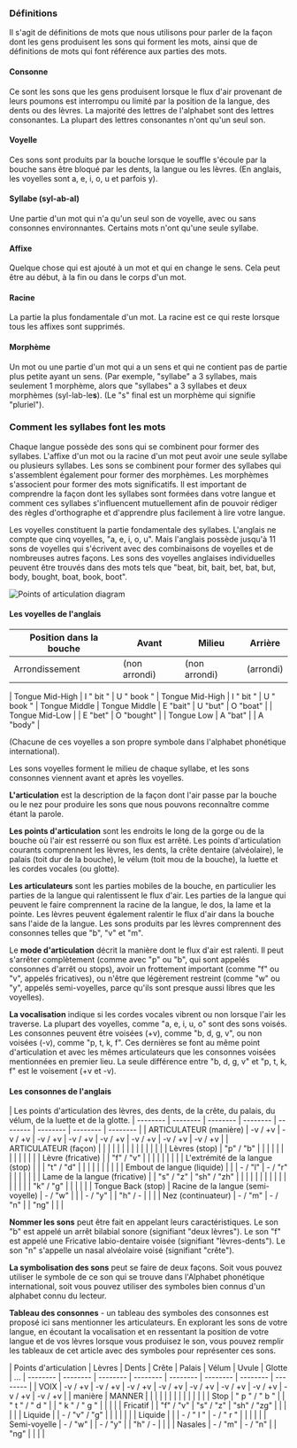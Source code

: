 ### Définitions

Il s'agit de définitions de mots que nous utilisons pour parler de la façon dont les gens produisent les sons qui forment les mots, ainsi que de définitions de mots qui font référence aux parties des mots.

#### Consonne

Ce sont les sons que les gens produisent lorsque le flux d'air provenant de leurs poumons est interrompu ou limité par la position de la langue, des dents ou des lèvres. La majorité des lettres de l'alphabet sont des lettres consonantes. La plupart des lettres consonantes n'ont qu'un seul son.

#### Voyelle

Ces sons sont produits par la bouche lorsque le souffle s'écoule par la bouche sans être bloqué par les dents, la langue ou les lèvres. (En anglais, les voyelles sont a, e, i, o, u et parfois y).

#### Syllabe (syl-ab-al)

Une partie d'un mot qui n'a qu'un seul son de voyelle, avec ou sans consonnes environnantes. Certains mots n'ont qu'une seule syllabe.

#### Affixe

Quelque chose qui est ajouté à un mot et qui en change le sens. Cela peut être au début, à la fin ou dans le corps d'un mot.

#### Racine

La partie la plus fondamentale d'un mot. La racine est ce qui reste lorsque tous les affixes sont supprimés.

#### Morphème

Un mot ou une partie d'un mot qui a un sens et qui ne contient pas de partie plus petite ayant un sens. (Par exemple, "syllabe" a 3 syllabes, mais seulement 1 morphème, alors que "syllabes" a 3 syllabes et deux morphèmes (syl-lab-le**s**). (Le "s" final est un morphème qui signifie "pluriel").

### Comment les syllabes font les mots

Chaque langue possède des sons qui se combinent pour former des syllabes. L'affixe d'un mot ou la racine d'un mot peut avoir une seule syllabe ou plusieurs syllabes. Les sons se combinent pour former des syllabes qui s'assemblent également pour former des morphèmes. Les morphèmes s'associent pour former des mots significatifs.
Il est important de comprendre la façon dont les syllabes sont formées dans votre langue et comment ces syllabes s'influencent mutuellement afin de pouvoir rédiger des règles d'orthographe et d'apprendre plus facilement à lire votre langue.

Les voyelles constituent la partie fondamentale des syllabes. L'anglais ne compte que cinq voyelles, "a, e, i, o, u". Mais l'anglais possède jusqu'à 11 sons de voyelles qui s'écrivent avec des combinaisons de voyelles et de nombreuses autres façons. Les sons des voyelles anglaises individuelles peuvent être trouvés dans des mots tels que "beat, bit, bait, bet, bat, but, body, bought, boat, book, boot".

![Points of articulation diagram](https://cdn.door43.org/ta/jpg/aticulation.jpg)

#### Les voyelles de l'anglais

| Position dans la bouche | Avant | Milieu | Arrière
| -------- | -------- | -------- | -------- |
| Arrondissement | (non arrondi) | (non arrondi) | (arrondi)

| Tongue Mid-High | I " bit " | U " book " | Tongue Mid-High | I " bit " | U " book " | Tongue Middle
| Tongue Middle | E "bait" | U "but" | O "boat" |
| Tongue Mid-Low | | E "bet" | O "bought" |
| Tongue Low | A "bat" | | A "body" |

(Chacune de ces voyelles a son propre symbole dans l'alphabet phonétique international).

Les sons voyelles forment le milieu de chaque syllabe, et les sons consonnes viennent avant et après les voyelles.

**L'articulation** est la description de la façon dont l'air passe par la bouche ou le nez pour produire les sons que nous pouvons reconnaître comme étant la parole.

**Les points d'articulation** sont les endroits le long de la gorge ou de la bouche où l'air est resserré ou son flux est arrêté. Les points d'articulation courants comprennent les lèvres, les dents, la crête dentaire (alvéolaire), le palais (toit dur de la bouche), le vélum (toit mou de la bouche), la luette et les cordes vocales (ou glotte).

**Les articulateurs** sont les parties mobiles de la bouche, en particulier les parties de la langue qui ralentissent le flux d'air. Les parties de la langue qui peuvent le faire comprennent la racine de la langue, le dos, la lame et la pointe. Les lèvres peuvent également ralentir le flux d'air dans la bouche sans l'aide de la langue. Les sons produits par les lèvres comprennent des consonnes telles que "b", "v" et "m".

Le **mode d'articulation** décrit la manière dont le flux d'air est ralenti. Il peut s'arrêter complètement (comme avec "p" ou "b", qui sont appelés consonnes d'arrêt ou stops), avoir un frottement important (comme "f" ou "v", appelés fricatives), ou n'être que légèrement restreint (comme "w" ou "y", appelés semi-voyelles, parce qu'ils sont presque aussi libres que les voyelles).

**La vocalisation** indique si les cordes vocales vibrent ou non lorsque l'air les traverse. La plupart des voyelles, comme "a, e, i, u, o" sont des sons voisés. Les consonnes peuvent être voisées (+v), comme "b, d, g, v", ou non voisées (-v), comme "p, t, k, f". Ces dernières se font au même point d'articulation et avec les mêmes articulateurs que les consonnes voisées mentionnées en premier lieu. La seule différence entre "b, d, g, v" et "p, t, k, f" est le voisement (+v et -v).

#### Les consonnes de l'anglais

| Les points d'articulation des lèvres, des dents, de la crête, du palais, du vélum, de la luette et de la glotte.
| -------- | -------- | -------- | -------- | -------- | -------- | -------- | -------- |
| ARTICULATEUR (manière) | -v / +v | -v / +v | -v / +v | -v / +v | -v / +v | -v / +v | -v / +v | -v / +v |
| ARTICULATEUR (façon) | | | | | | | | | | | | | |
| Lèvres (stop) | "p" / "b" | | | | | | | | | | | |
| Lèvre (fricative) | | "f" / "v" | | | | | | | | |
L'extrémité de la langue (stop) | | | "t" / "d" | | | | | | | | |
| Embout de langue (liquide) | | | - / "l" | - / "r" | | | | |
| | Lame de la langue (fricative) | | "s" / "z" | "sh" / "zh" | | | | | | | |
| | | | | | | | "k" / "g" | | | | | | Tongue Back (stop)
| Racine de la langue (semi-voyelle) | - / "w" | | | - / "y" | | "h" / - | | |
| Nez (continuateur) | - / "m" | - / "n" | | "ng" | | |

**Nommer les sons** peut être fait en appelant leurs caractéristiques. Le son "b" est appelé un arrêt bilabial sonore (signifiant "deux lèvres"). Le son "f" est appelé une Fricative labio-dentaire voisée (signifiant "lèvres-dents"). Le son "n" s'appelle un nasal alvéolaire voisé (signifiant "crête").

**La symbolisation des sons** peut se faire de deux façons. Soit vous pouvez utiliser le symbole de ce son qui se trouve dans l'Alphabet phonétique international, soit vous pouvez utiliser des symboles bien connus d'un alphabet connu du lecteur.

**Tableau des consonnes** - un tableau des symboles des consonnes est proposé ici sans mentionner les articulateurs. En explorant les sons de votre langue, en écoutant la vocalisation et en ressentant la position de votre langue et de vos lèvres lorsque vous produisez le son, vous pouvez remplir les tableaux de cet article avec des symboles pour représenter ces sons.

| Points d'articulation | Lèvres | Dents | Crête | Palais | Vélum | Uvule | Glotte | ...
| -------- | -------- | -------- | -------- | -------- | -------- | -------- | -------- |
| VOIX | -v / +v | -v / +v | -v / +v | -v / +v | -v / +v | -v / +v | -v / +v | -v / +v | -v / +v | | manière
| MANNER | | | | | | | | | | | | |
| Stop | " p " / " b " | | " t " / " d " | | " k " / " g " | | | |
| Fricatif | | "f" / "v" | "s" / "z" | "sh" / "zg" | | | | | | Liquide | | - / "v" / "g" | | | | | |
| Liquide | | | - / " l " | - / " r " | | | | |
| Semi-voyelle | - / "w" | | - / "y" | | "h" / - | | |
| Nasales | - / "m" | - / "n" | | "ng" | | | |
